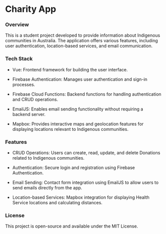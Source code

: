 # Charity App

### Overview

This is a student project developed to provide information about Indigenous communities in Australia. The application offers various features, including user authentication, location-based services, and email communication.

### Tech Stack

- Vue: Frontend framework for building the user interface.

- Firebase Authentication: Manages user authentication and sign-in processes.

- Firebase Cloud Functions: Backend functions for handling authentication and CRUD operations.

- EmailJS: Enables email sending functionality without requiring a backend server.

- Mapbox: Provides interactive maps and geolocation features for displaying locations relevant to Indigenous communities.

### Features

- CRUD Operations: Users can create, read, update, and delete Donations related to Indigenous communities.

- Authentication: Secure login and registration using Firebase Authentication.

- Email Sending: Contact form integration using EmailJS to allow users to send emails directly from the app.

- Location-based Services: Mapbox integration for displaying Health Service locations and calculating distances.

### License

This project is open-source and available under the MIT License.
